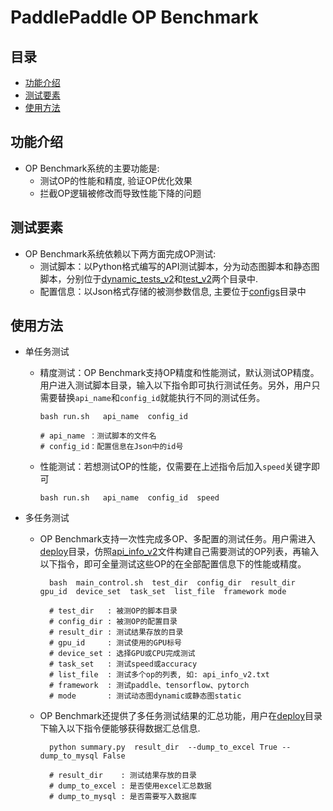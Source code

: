 # PaddlePaddle OP Benchmark

## 目录
* [功能介绍](#功能介绍)
* [测试要素](#测试要素)
* [使用方法](#使用方法)

## 功能介绍
- OP Benchmark系统的主要功能是: 
  - 测试OP的性能和精度, 验证OP优化效果
  - 拦截OP逻辑被修改而导致性能下降的问题

## 测试要素
- OP Benchmark系统依赖以下两方面完成OP测试:
  - 测试脚本：以Python格式编写的API测试脚本，分为动态图脚本和静态图脚本，分别位于[dynamic_tests_v2](https://github.com/PaddlePaddle/benchmark/tree/master/api/dynamic_tests_v2)和[test_v2](https://github.com/PaddlePaddle/benchmark/tree/master/api/tests_v2)两个目录中.
  - 配置信息：以Json格式存储的被测参数信息, 主要位于[configs](https://github.com/PaddlePaddle/benchmark/tree/master/api/tests_v2/configs)目录中


## 使用方法
- 单任务测试
  - 精度测试：OP Benchmark支持OP精度和性能测试，默认测试OP精度。用户进入测试脚本目录，输入以下指令即可执行测试任务。另外，用户只需要替换`api_name`和`config_id`就能执行不同的测试任务。
      ```shell
      bash run.sh   api_name  config_id
      
      # api_name ：测试脚本的文件名
      # config_id：配置信息在Json中的id号
      ```

  - 性能测试：若想测试OP的性能，仅需要在上述指令后加入`speed`关键字即可
      ```shell
      bash run.sh   api_name  config_id  speed
      ```

- 多任务测试
  - OP Benchmark支持一次性完成多OP、多配置的测试任务。用户需进入[deploy](https://github.com/PaddlePaddle/benchmark/tree/master/api/deploy)目录，仿照[api_info_v2](https://github.com/PaddlePaddle/benchmark/blob/master/api/deploy/api_info_v2.txt)文件构建自己需要测试的OP列表，再输入以下指令，即可全量测试这些OP的在全部配置信息下的性能或精度。
    ```shell
      bash  main_control.sh  test_dir  config_dir  result_dir  gpu_id  device_set  task_set  list_file  framework mode
    
      # test_dir   : 被测OP的脚本目录​
      # config_dir : 被测OP的配置目录​
      # result_dir : 测试结果存放的目录​
      # gpu_id     : 测试使用的GPU标号​
      # device_set : 选择GPU或CPU​完成测试
      # task_set   : 测试speed或accuracy​
      # list_file  : 测试多个op的列表​, 如: api_info_v2.txt
      # framework  : 测试paddle、tensorflow、pytorch​
      # mode       : 测试动态图dynamic或静态图static
    ```
  - OP Benchmark还提供了多任务测试结果的汇总功能，用户在[deploy](https://github.com/PaddlePaddle/benchmark/tree/master/api/deploy)目录下输入以下指令便能够获得数据汇总信息.
    ```shell
      python summary.py  result_dir  --dump_to_excel True --dump_to_mysql False​

      # result_dir    : 测试结果存放的目录​
      # dump_to_excel : 是否使用excel汇总数据​
      # dump_to_mysql : 是否需要写入数据库
    ```